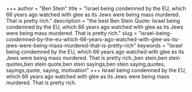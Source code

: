 +++
author = "Ben Stein"
title = "Israel being condemned by the EU, which 66 years ago watched with glee as its Jews were being mass murdered. That is pretty rich."
description = "the best Ben Stein Quote: Israel being condemned by the EU, which 66 years ago watched with glee as its Jews were being mass murdered. That is pretty rich."
slug = "israel-being-condemned-by-the-eu-which-66-years-ago-watched-with-glee-as-its-jews-were-being-mass-murdered-that-is-pretty-rich"
keywords = "Israel being condemned by the EU, which 66 years ago watched with glee as its Jews were being mass murdered. That is pretty rich.,ben stein,ben stein quotes,ben stein quote,ben stein sayings,ben stein saying,quotes, sayings,quote, saying, motivation"
+++
Israel being condemned by the EU, which 66 years ago watched with glee as its Jews were being mass murdered. That is pretty rich.
